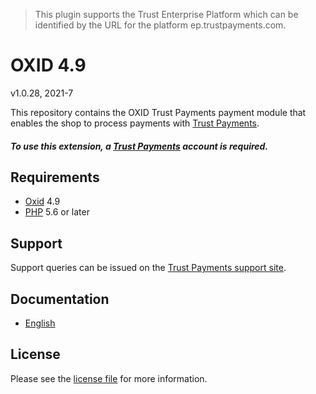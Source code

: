 > This plugin supports the Trust Enterprise Platform which can be identified by the URL for the platform ep.trustpayments.com.

# OXID 4.9

v1.0.28, 2021-7

This repository contains the OXID  Trust Payments payment module that enables the shop to process payments with [Trust Payments](https://www.trustpayments.com/).

##### To use this extension, a [Trust Payments](https://www.trustpayments.com/) account is required.

## Requirements

* [Oxid](https://www.oxid-esales.com/) 4.9
* [PHP](http://php.net/) 5.6 or later

## Support

Support queries can be issued on the [Trust Payments support site](https://www.trustpayments.com/contact-us/).

## Documentation

* [English](https://plugin-documentation.ep.trustpayments.com/TrustPayments/oxid-4.9/1.0.28/docs/en/documentation.html)

## License

Please see the [license file](https://github.com/TrustPayments/oxid-4.9/blob/1.0.28/LICENSE) for more information.